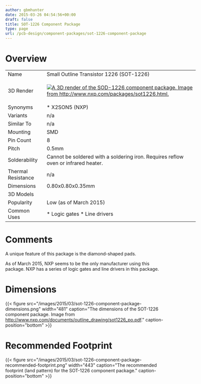 ```yaml
---
author: gbmhunter
date: 2015-03-26 04:54:56+00:00
draft: false
title: SOT-1226 Component Package
type: page
url: /pcb-design/component-packages/sot-1226-component-package
---
```


# Overview

<table style="width: 600px;" ><tbody ><tr >
<td >Name
</td>
<td >Small Outline Transistor 1226 (SOT-1226)
</td></tr><tr >
<td >3D Render
</td>
<td >

[![A 3D render of the SOD-1226 component package. Image from http://www.nxp.com/packages/sot1226.html. ](/images/2015/03/sot-1226-component-package-3d-render-top-bottom.gif)
](/images/2015/03/sot-1226-component-package-3d-render-top-bottom.gif)

</td></tr><tr >
<td >Synonyms
</td>
<td >  * X2SON5 (NXP)
</td></tr><tr >
<td >Variants
</td>
<td >n/a
</td></tr><tr >
<td >Similar To
</td>
<td >n/a
</td></tr><tr >
<td >Mounting
</td>
<td >SMD
</td></tr><tr >
<td >Pin Count
</td>
<td >8
</td></tr><tr >
<td >Pitch
</td>
<td >0.5mm
</td></tr><tr >
<td >Solderability
</td>
<td >Cannot be soldered with a soldering iron. Requires reflow oven or infrared heater.
</td></tr><tr >
<td >Thermal Resistance
</td>
<td >n/a
</td></tr><tr >
<td >Dimensions
</td>
<td >0.80x0.80x0.35mm
</td></tr><tr >
<td >3D Models
</td>
<td > 
</td></tr><tr >
<td >Popularity
</td>
<td >Low (as of March 2015)
</td></tr><tr >
<td >Common Uses
</td>
<td >  * Logic gates  * Line drivers
</td></tr></tbody></table>

# Comments

A unique feature of this package is the diamond-shaped pads.

As of March 2015, NXP seems to be the only manufacturer using this package. NXP has a series of logic gates and line drivers in this package.

# Dimensions

{{< figure src="/images/2015/03/sot-1226-component-package-dimensions.png" width="481" caption="The dimensions of the SOT-1226 component package. Image from http://www.nxp.com/documents/outline_drawing/sot1226_po.pdf." caption-position="bottom" >}}

# Recommended Footprint

{{< figure src="/images/2015/03/sot-1226-component-package-recommended-footprint.png" width="443" caption="The recommended footprint (land pattern) for the SOT-1226 component package." caption-position="bottom" >}}
